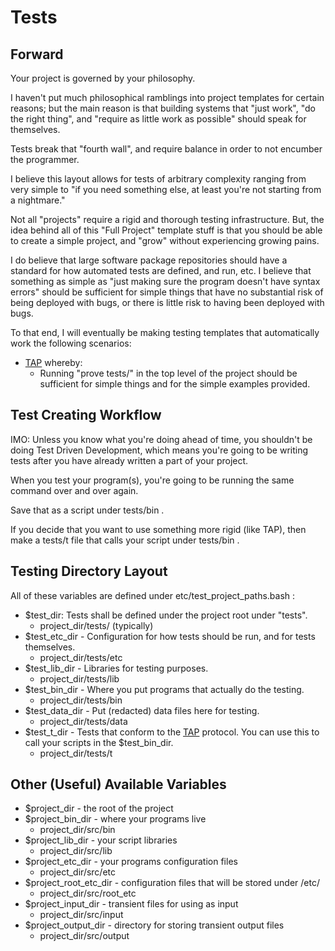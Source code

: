 # Tests

## Forward

Your project is governed by your philosophy.

I haven't put much philosophical ramblings into project templates
for certain reasons; but the main reason is that building systems
that "just work", "do the right thing", and "require as little
work as possible" should speak for themselves.

Tests break that "fourth wall", and require balance in order to
not encumber the programmer.

I believe this layout allows for tests of arbitrary complexity
ranging from very simple to "if you need something else, at
least you're not starting from a nightmare."

Not all "projects" require a rigid and thorough testing infrastructure.
But, the idea behind all of this "Full Project" template stuff
is that you should be able to create a simple project, and "grow"
without experiencing growing pains.

I do believe that large software package repositories should have
a standard for how automated tests are defined, and run, etc.
I believe that something as simple as "just making sure the program
doesn't have syntax errors" should be sufficient for simple things
that have no substantial risk of being deployed with bugs, or there
is little risk to having been deployed with bugs.

To that end, I will eventually be making testing templates that
automatically work the following scenarios:

* [TAP](https://testanything.org) whereby:
	* Running "prove tests/" in the top level of the project
	should be sufficient for simple things and for the simple
	examples provided.

## Test Creating Workflow

IMO: Unless you know what you're doing ahead of time, you shouldn't
be doing Test Driven Development, which means you're going to
be writing tests after you have already written a part of your project.

When you test your program(s), you're going to be running the same command
over and over again.

Save that as a script under tests/bin .

If you decide that you want to use something more rigid (like TAP), then
make a tests/t file that calls your script under tests/bin .

## Testing Directory Layout

All of these variables are defined under etc/test_project_paths.bash :

* $test_dir: Tests shall be defined under the project root under "tests".
	* project_dir/tests/ (typically)
* $test_etc_dir - Configuration for how tests should be run, and for tests
themselves.
	* project_dir/tests/etc
* $test_lib_dir - Libraries for testing purposes.
	* project_dir/tests/lib
* $test_bin_dir - Where you put programs that actually do the testing.
	* project_dir/tests/bin
* $test_data_dir - Put (redacted) data files here for testing.
	* project_dir/tests/data
* $test_t_dir - Tests that conform to the [TAP](https://testanything.org) protocol.
You can use this to call your scripts in the $test_bin_dir.
	* project_dir/tests/t

## Other (Useful) Available Variables

* $project_dir - the root of the project
* $project_bin_dir - where your programs live
	* project_dir/src/bin
* $project_lib_dir - your script libraries
	* project_dir/src/lib
* $project_etc_dir - your programs configuration files
	* project_dir/src/etc
* $project_root_etc_dir - configuration files that will be stored under /etc/
	* project_dir/src/root_etc
* $project_input_dir - transient files for using as input
	* project_dir/src/input
* $project_output_dir - directory for storing transient output files
	* project_dir/src/output


